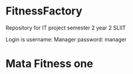 # FitnessFactory
Repository for IT project semester 2 year 2 SLIIT

Login is 
username: Manager
password: manager


# Mata Fitness one 
